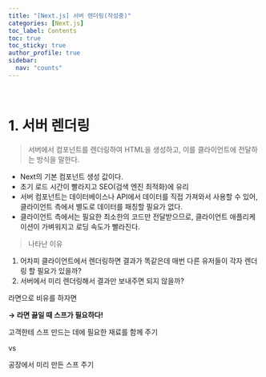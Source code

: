 ```yaml
---
title: "[Next.js] 서버 렌더링(작성중)"
categories: [Next.js]
toc_label: Contents
toc: true
toc_sticky: true
author_profile: true
sidebar:
  nav: "counts"
---
```


<br>

# 1. 서버 렌더링

> 서버에서 컴포넌트를 렌더링하여 HTML을 생성하고, 이를 클라이언트에 전달하는 방식을 말한다.

- Next의 기본 컴포넌트 생성 값이다.
- 초기 로드 시간이 빨라지고 SEO(검색 엔진 최적화)에 유리
- 서버 컴포넌트는 데이터베이스나 API에서 데이터를 직접 가져와서 사용할 수 있어, 클라이언트 측에서 별도로 데이터를 패칭할 필요가 없다.
- 클라이언트 측에서는 필요한 최소한의 코드만 전달받으므로, 클라이언트 애플리케이션이 가벼워지고 로딩 속도가 빨라진다.

> 나타난 이유

1. 어차피 클라이언트에서 렌더링하면 결과가 똑같은데 매번 다른 유저들이 각자 렌더링 할 필요가 있을까?
2. 서버에서 미리 렌더링해서 결과만 보내주면 되지 않을까?

라면으로 비유를 하자면

**→ 라면 끓일 때 스프가 필요하다!**

고객한테 스프 만드는 데에 필요한 재료를 함께 주기

vs

공장에서 미리 만든 스프 주기

<br>

